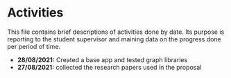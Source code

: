 # Activities

This file contains brief descriptions of activities done by date. Its purpose is
reporting to the student supervisor and maining data on the progress done per
period of time.


- **28/08/2021:** Created a base app and tested graph libraries
- **27/08/2021:** collected the research papers used in the proposal